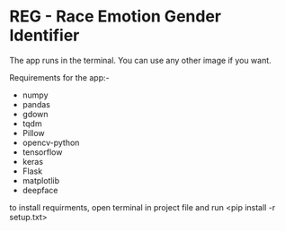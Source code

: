 # REG - Race Emotion Gender Identifier

The app runs in the terminal. You can use any other image if you want.

Requirements for the app:-

- numpy
- pandas
- gdown
- tqdm
- Pillow
- opencv-python
- tensorflow
- keras
- Flask
- matplotlib
- deepface
 
 to install requirments, open terminal in project file and run <pip install -r setup.txt>
